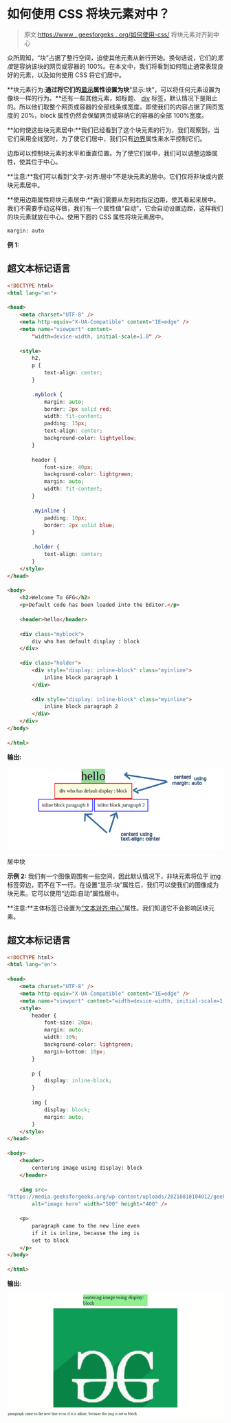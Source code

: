 # 如何使用 CSS 将块元素对中？

> 原文:[https://www . geesforgeks . org/如何使用-css/](https://www.geeksforgeeks.org/how-to-align-block-elements-to-center-using-css/) 将块元素对齐到中心

众所周知，“块”占据了整行空间，迫使其他元素从新行开始。换句话说，它们的*宽度*是容纳该块的网页或容器的 100%。在本文中，我们将看到如何阻止通常表现良好的元素，以及如何使用 CSS 将它们居中。

**块元素行为:**通过将它们的[显示](https://www.geeksforgeeks.org/css-display-property/)属性设置为块**“显示:块”，可以将任何元素设置为像块一样的行为。**还有一些其他元素，如标题、 [div](https://www.geeksforgeeks.org/div-tag-html/) 标签，默认情况下是阻止的。所以他们取整个网页或容器的全部线条或宽度。即使我们的内容占据了网页宽度的 20%，block 属性仍然会保留网页或容纳它的容器的全部 100%宽度。

**如何使这些块元素居中:**我们已经看到了这个块元素的行为，我们观察到，当它们采用全线宽时，为了使它们居中，我们只有[边界](https://www.geeksforgeeks.org/css-margins-padding/)属性来水平控制它们。

边距可以控制块元素的水平和垂直位置。为了使它们居中，我们可以调整边距属性，使其位于中心。

**注意:**我们可以看到“文字-对齐:居中”不是块元素的居中。它们仅将非块或内嵌块元素居中。

**使用边距属性将块元素居中:**我们需要从左到右指定边距，使其看起来居中。我们不需要手动这样做，我们有一个属性值“自动”，它会自动设置边距，这样我们的块元素就放在中心。使用下面的 CSS 属性将块元素居中。

```html
margin: auto
```

**例 1:**

## 超文本标记语言

```html
<!DOCTYPE html>
<html lang="en">

<head>
    <meta charset="UTF-8" />
    <meta http-equiv="X-UA-Compatible" content="IE=edge" />
    <meta name="viewport" content=
        "width=device-width, initial-scale=1.0" />

    <style>
        h2,
        p {
            text-align: center;
        }

        .myblock {
            margin: auto;
            border: 2px solid red;
            width: fit-content;
            padding: 15px;
            text-align: center;
            background-color: lightyellow;
        }

        header {
            font-size: 40px;
            background-color: lightgreen;
            margin: auto;
            width: fit-content;
        }

        .myinline {
            padding: 10px;
            border: 2px solid blue;
        }

        .holder {
            text-align: center;
        }
    </style>
</head>

<body>
    <h2>Welcome To GFG</h2>
    <p>Default code has been loaded into the Editor.</p>

    <header>hello</header>

    <div class="myblock">
        div who has default display : block
    </div>

    <div class="holder">
        <div style="display: inline-block" class="myinline">
            inline block paragraph 1
        </div>

        <div style="display: inline-block" class="myinline">
            inline block paragraph 2
        </div>
    </div>
</body>

</html>
```

**输出:**

![](img/c213485a58ad537af190182417c3ae04.png)

居中块

**示例 2:** 我们有一个图像周围有一些空间，因此默认情况下，非块元素将位于 [img](https://www.geeksforgeeks.org/html-img-tag/) 标签旁边，而不在下一行。在设置“显示:块”属性后，我们可以使我们的图像成为块元素。它可以使用“边距:自动”属性居中。

**注意:**主体标签已设置为[“文本对齐:中心”](https://www.geeksforgeeks.org/css-text-align-property/)属性。我们知道它不会影响区块元素。

## 超文本标记语言

```html
<!DOCTYPE html>
<html lang="en">

<head>
    <meta charset="UTF-8" />
    <meta http-equiv="X-UA-Compatible" content="IE=edge" />
    <meta name="viewport" content="width=device-width, initial-scale=1.0" />
    <style>
        header {
            font-size: 20px;
            margin: auto;
            width: 30%;
            background-color: lightgreen;
            margin-bottom: 10px;
        }

        p {
            display: inline-block;
        }

        img {
            display: block;
            margin: auto;
        }
    </style>
</head>

<body>
    <header>
        centering image using display: block
    </header>

    <img src=
"https://media.geeksforgeeks.org/wp-content/uploads/20210810104012/geeksimage.png"
        alt="image here" width="500" height="400" />

    <p>
        paragraph came to the new line even 
        if it is inline, because the img is 
        set to block
    </p>
</body>

</html>
```

**输出:**

![](img/61ee6fdaddc9ca174189ccc57b71bd4a.png)